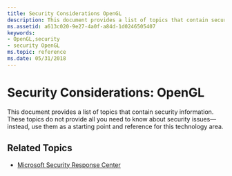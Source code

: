 ```yaml
---
title: Security Considerations OpenGL
description: This document provides a list of topics that contain security information. These topics do not provide all you need to know about security issues \ 8212;instead, use them as a starting point and reference for this technology area.
ms.assetid: a613c020-9e27-4a0f-a84d-1d0246505407
keywords:
- OpenGL,security
- security OpenGL
ms.topic: reference
ms.date: 05/31/2018
---
```


# Security Considerations: OpenGL

This document provides a list of topics that contain security information. These topics do not provide all you need to know about security issues—instead, use them as a starting point and reference for this technology area.

## Related Topics

- [Microsoft Security Response Center](https://www.microsoft.com/msrc)
